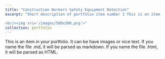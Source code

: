 ```yaml
---
title: "Construction Workers Safety Equipment Detection"
excerpt: "Short description of portfolio item number 1 This is an item in your portfolio. It can be have images or nice text. If you name the file .md, it will be parsed as markdown. If you name the file .html, it will be parsed as HTML.

<br/><img src='/images/500x300.png'>"
collection: portfolio
---
```


This is an item in your portfolio. It can be have images or nice text. If you name the file .md, it will be parsed as markdown. If you name the file .html, it will be parsed as HTML.
